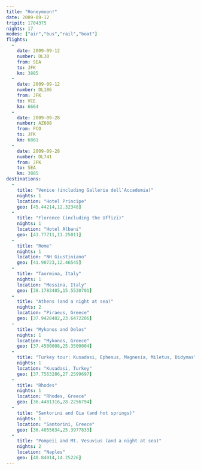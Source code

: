 ```yaml
---
title: "Honeymoon!"
date: 2009-09-12
tripit: 1704375
nights: 17
modes: ["air","bus","rail","boat"]
flights:
  -
    date: 2009-09-12
    number: DL30
    from: SEA
    to: JFK
    km: 3885
  -
    date: 2009-09-12
    number: DL186
    from: JFK
    to: VCE
    km: 6664
  -
    date: 2009-09-28
    number: AZ608
    from: FCO
    to: JFK
    km: 6861
  -
    date: 2009-09-28
    number: DL741
    from: JFK
    to: SEA
    km: 3885
destinations:
  -
    title: "Venice (including Galleria dell’Accademia)"
    nights: 1
    location: "Hotel Principe"
    geo: [45.44214,12.32348]
  -
    title: "Florence (including the Uffizi)"
    nights: 1
    location: "Hotel Albani"
    geo: [43.77711,11.25011]
  -
    title: "Rome"
    nights: 1
    location: "NH Giustiniano"
    geo: [41.90723,12.46545]
  -
    title: "Taormina, Italy"
    nights: 1
    location: "Messina, Italy"
    geo: [38.1783485,15.5530701]
  -
    title: "Athens (and a night at sea)"
    nights: 2
    location: "Piraeus, Greece"
    geo: [37.9428482,23.6472206]
  -
    title: "Mykonos and Delos"
    nights: 1
    location: "Mykonos, Greece"
    geo: [37.4500008,25.3500004]
  -
    title: "Turkey tour: Kusadasi, Ephesus, Magnesia, Miletus, Didymas"
    nights: 1
    location: "Kusadasi, Turkey"
    geo: [37.7563286,27.2599697]
  -
    title: "Rhodes"
    nights: 1
    location: "Rhodes, Greece"
    geo: [36.4481316,28.2256794]
  -
    title: "Santorini and Oia (and hot springs)"
    nights: 1
    location: "Santorini, Greece"
    geo: [36.4055634,25.3977833]
  -
    title: "Pompeii and Mt. Vesuvius (and a night at sea)"
    nights: 2
    location: "Naples"
    geo: [40.84014,14.25226]
---
```



